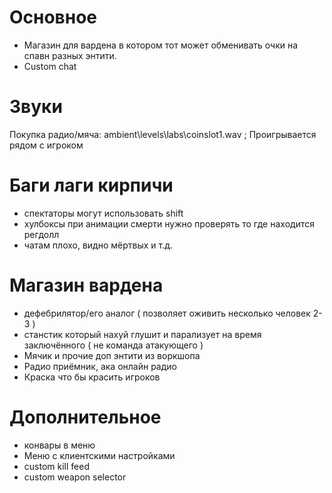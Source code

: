# Основное
- Магазин для вардена в котором тот может обменивать очки на спавн разных энтити.
- Custom chat

# Звуки
Покупка радио/мяча: ambient\levels\labs\coinslot1.wav ; Проигрывается рядом с игроком

# Баги лаги кирпичи
- спектаторы могут использовать shift
- хулбоксы при анимации смерти нужно проверять то где находится регдолл
- чатам плохо, видно мёртвых и т.д.

# Магазин вардена
- дефебрилятор/его аналог ( позволяет оживить несколько человек 2-3 )
- станстик который нахуй глушит и парализует на время заключённого ( не команда атакующего )
- Мячик и прочие доп энтити из воркшопа
- Радио приёмник, ака онлайн радио
- Краска что бы красить игроков

# Дополнительное
- конвары в меню
- Меню с клиентскими настройками
- custom kill feed
- custom weapon selector

